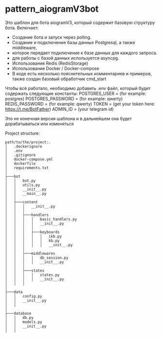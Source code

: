 # pattern_aiogramV3bot

Это шаблон для бота aiogramV3, который содержит базовую структуру бота. Включает:

- Создание бота и запуск через polling.
- Создание и подключение базы данных Postgresql, а также middleware,
- которое передает подключение к базе данных для каждого запроса.
- для работы с базой данных используется asyncpg.
- Использование Redis (RedisStorage)
- Использование Docker / Docker-compose
- В коде есть несколько пояснительных комментариев и примеров, также создан базовый обработчик cmd_start

Чтобы всё работало, необходимо добавить .env файл, который будет содержать следующие константы:
POSTGRES_USER        = (for example: postgres)
POSTGRES_PASSWORD    = (for example: qwerty)
REDIS_PASSWORD       = (for example: qwerty)
TOKEN                = (get your token here: https://t.me/BotFather)
ADMIN_ID             = (your telegram id)

Это не конечная версия шаблона и в дальнейшем она будет дорабатываться или изменяться


Project structure:
```
path/to/the/project:.
│   .dockerignore
│   .env
│   .gitignore
│   docker-compose.yml
│   dockerfile
│   requirements.txt
│   
├───bot
│   │   bot.py
│   │   utils.py
│   │   __init__.py
│   │   __main__.py
│   │
│   ├───content
│   │   │   __init__.py
│   │   │
│   │   ├───handlers
│   │   │   │   basic_handlers.py
│   │   │   │   __init__.py
│   │   │   │
│   │   │   ├───keyboards
│   │   │   │   │   ikb.py
│   │   │   │   │   kb.py
│   │   │   │   │   __init__.py
│   │   │
│   │   ├───middlewares
│   │   │   │   db_session.py
│   │   │   │   __init__.py
│   │   │
│   │   ├───states
│   │   │   │   states.py
│   │   │   │   __init__.py
│   │   │
│
├───data
│   │   config.py
│   │   __init__.py
│   │
│
├───database
│   │   db.py
│   │   models.py
│   │   __init__.py
│   │
```
